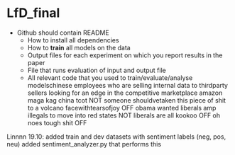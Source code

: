 # LfD_final

- Github should contain README
    - How to install all dependencies
    - How to **train** all models on the data
    - Output files for each experiment on which you report results in the paper
    - File that runs evaluation of input and output file
    - All relevant code that you used to train/evaluate/analyse modelschinese employees who are selling internal data to thirdparty sellers looking for an edge in the competitive marketplace amazon maga kag china tcot	NOT
someone shouldvetaken this piece of shit to a volcano facewithtearsofjoy	OFF
obama wanted liberals amp illegals to move into red states	NOT
liberals are all kookoo	OFF
oh noes tough shit	OFF

Linnnn 19.10:
added train and dev datasets with sentiment labels (neg, pos, neu)
added sentiment_analyzer.py that performs this
